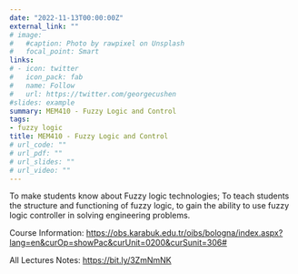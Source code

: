 ```yaml
---
date: "2022-11-13T00:00:00Z"
external_link: ""
# image:
#   #caption: Photo by rawpixel on Unsplash
#   focal_point: Smart
links:
# - icon: twitter
#   icon_pack: fab
#   name: Follow
#   url: https://twitter.com/georgecushen
#slides: example
summary: MEM410 - Fuzzy Logic and Control
tags:
- fuzzy logic
title: MEM410 - Fuzzy Logic and Control
# url_code: ""
# url_pdf: ""
# url_slides: ""
# url_video: ""
---
```

To make students know about Fuzzy logic technologies; To teach students the structure and functioning of fuzzy logic, to gain the ability to use fuzzy logic controller in solving engineering problems.

Course Information: https://obs.karabuk.edu.tr/oibs/bologna/index.aspx?lang=en&curOp=showPac&curUnit=0200&curSunit=306#

All Lectures Notes: https://bit.ly/3ZmNmNK

